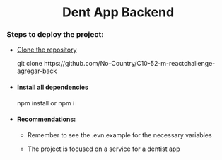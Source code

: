 <h1 align='center' >Dent App Backend</h1>
<h3>Steps to deploy the project:</h3>
<ul>
  <li>
    <a href='https://docs.github.com/en/repositories/creating-and-managing-repositories/cloning-a-repository'>
      Clone the repository
    </a>
    <p>git clone https://github.com/No-Country/C10-52-m-reactchallenge-agregar-back</p>
  </li>
  <li>
    <h4>Install all dependencies</h4>
    <p>npm install or npm i</4>
  </li>
  <li>
    <h4>Recommendations:</h4>
    <ul>
      <li>
        <p> 
          Remember to see the .evn.example for the necessary variables
        </p>
      </li>
      <li>
        <p> 
          The project is focused on a service for a dentist app
        </p>
      </li>
    </ul>
  </li>
</ul>
